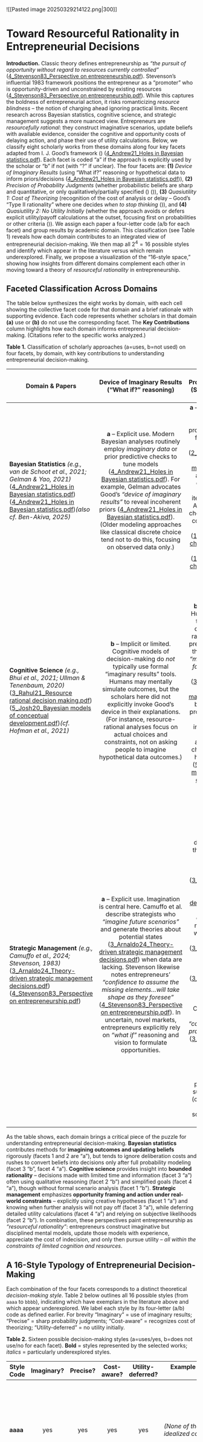 ![[Pasted image 20250329214122.png|300]]

# Toward Resourceful Rationality in Entrepreneurial Decisions

**Introduction.** Classic theory defines entrepreneurship as _“the pursuit of opportunity without regard to resources currently controlled”_ ([4_Stevenson83_Perspective on entrepreneurship.pdf](file://file-rbrnkmqpkqqmnd5r83hqzv%23:~:text=our%20perspective,%20entrepreneurship%20is%20an,regard%20to%20resources%20currently%20controlled/)). Stevenson’s influential 1983 framework positions the entrepreneur as a “promoter” who is opportunity-driven and unconstrained by existing resources ([4_Stevenson83_Perspective on entrepreneurship.pdf](file://xn--file-rbrnkmqpkqqmnd5r83hqzv%23:~:text=formulation%20of%20strategy,the%20resources%20that%20i%20control%3F-in41e/)). While this captures the boldness of entrepreneurial action, it risks romanticizing _resource blindness_ – the notion of charging ahead ignoring practical limits. Recent research across Bayesian statistics, cognitive science, and strategic management suggests a more nuanced view. Entrepreneurs are _resourcefully rational_: they construct imaginative scenarios, update beliefs with available evidence, consider the cognitive and opportunity costs of delaying action, and phase their use of utility calculations. Below, we classify eight scholarly works from these domains along four key facets adapted from I. J. Good’s framework ([](http://fitelson.org/probability/good_bayes.pdf#:~:text=sure%20that%20credibilities%20really%20exist%3B,judging%20final%20or%20posterior%20probabilities)) ([4_Andrew21_Holes in Bayesian statistics.pdf](file://file-ptqjeq4chkhpj5jvsgptx4%23:~:text=to%20be%20more%20constructive,%20in,this%20revelation%20of/)). Each facet is coded “a” if the approach is explicitly used by the scholar or “b” if not (with “?” if unclear). The four facets are: **(1)** _Device of Imaginary Results_ (using “What if?” reasoning or hypothetical data to inform priors/decisions ([4_Andrew21_Holes in Bayesian statistics.pdf](file://file-ptqjeq4chkhpj5jvsgptx4%23:~:text=to%20be%20more%20constructive,%20in,this%20revelation%20of/))), **(2)** _Precision of Probability Judgments_ (whether probabilistic beliefs are sharp and quantitative, or only qualitatively/partially specified ([](http://fitelson.org/probability/good_bayes.pdf#:~:text=be%20broken%20up%20into%20a,partially)) ([](http://fitelson.org/probability/good_bayes.pdf#:~:text=inter%02national%20body,judging%20final%20or%20posterior%20probabilities))), **(3)** _Quasiutility 1: Cost of Theorizing_ (recognition of the cost of analysis or delay – Good’s “Type II rationality” where one decides _when to stop thinking_ ([](http://fitelson.org/probability/good_bayes.pdf#:~:text=allows%20for%20the%20cost%20of,in%20any%20practical%20situation%20you))), and **(4)** _Quasiutility 2: No Utility Initially_ (whether the approach avoids or defers explicit utility/payoff calculations at the outset, focusing first on probabilities or other criteria ([](http://fitelson.org/probability/good_bayes.pdf#:~:text=after%20they%20have%20been%20given,The))). We assign each paper a four-letter code (a/b for each facet) and group results by academic domain. This classification (see Table 1) reveals how each domain contributes to an integrated view of entrepreneurial decision-making. We then map all $2^4=16$ possible styles and identify which appear in the literature versus which remain underexplored. Finally, we propose a visualization of the “16-style space,” showing how insights from different domains complement each other in moving toward a theory of _resourceful rationality_ in entrepreneurship.

## Faceted Classification Across Domains

The table below synthesizes the eight works by domain, with each cell showing the collective facet code for that domain and a brief rationale with supporting evidence. Each code represents whether scholars in that domain **(a)** use or **(b)** do not use the corresponding facet. The **Key Contributions** column highlights how each domain informs entrepreneurial decision-making. (Citations refer to the specific works analyzed.)

**Table 1.** Classification of scholarly approaches (a=uses, b=not used) on four facets, by domain, with key contributions to understanding entrepreneurial decision-making.

| **Domain** & Papers                                                                                                                                                                                                                                                                                                                                                                                                                                                   |                                                                                                                                                                                                                                                                                                                                                         **Device of Imaginary Results** (“What if?” reasoning)                                                                                                                                                                                                                                                                                                                                                         |                                                                                                                                                                                                                                                                                                                                                                                                                                                                                                                                                                                         **Precision of Probability Judgments** (Sharp vs. qualitative probabilities)                                                                                                                                                                                                                                                                                                                                                                                                                                                                                                                                                                                          |                                                                                                                                                                                                                                                                                                                                                                                                                                                                                                                                                                                                                                **Quasiutility 1:** **Cost of Theorizing** (Analysis cost recognized)                                                                                                                                                                                                                                                                                                                                                                                                                                                                                                                                                                                                                                 |                                                                                                                                                                                                                                                                                                                                                                                                                                                                                                                                                                                                      **Quasiutility 2:** **No Utility Initially** (Utility deferred at first)                                                                                                                                                                                                                                                                                                                                                                                                                                                                                                                                                                                                      | **Key Contributions to Entrepreneurial Decision-Making**                                                                                                                                                                                                                                                                                                                                                                                                                                                                                                                                                                                                                                                                                                                                                                                                                                                                                                                                                                                                                                                                                                                                                                                                                                                                                                                                                                                                                                                                                                  |
| --------------------------------------------------------------------------------------------------------------------------------------------------------------------------------------------------------------------------------------------------------------------------------------------------------------------------------------------------------------------------------------------------------------------------------------------------------------------- | :--------------------------------------------------------------------------------------------------------------------------------------------------------------------------------------------------------------------------------------------------------------------------------------------------------------------------------------------------------------------------------------------------------------------------------------------------------------------------------------------------------------------------------------------------------------------------------------------------------------------------------------------------------------------------------------------------------------------------------------------------------------------: | :-----------------------------------------------------------------------------------------------------------------------------------------------------------------------------------------------------------------------------------------------------------------------------------------------------------------------------------------------------------------------------------------------------------------------------------------------------------------------------------------------------------------------------------------------------------------------------------------------------------------------------------------------------------------------------------------------------------------------------------------------------------------------------------------------------------------------------------------------------------------------------------------------------------------------------------------------------------------------------------------------------------------------------------------------------------------------------------------------------------------------------------------------------------------------------------------------------------------------------------------------------------: | :----------------------------------------------------------------------------------------------------------------------------------------------------------------------------------------------------------------------------------------------------------------------------------------------------------------------------------------------------------------------------------------------------------------------------------------------------------------------------------------------------------------------------------------------------------------------------------------------------------------------------------------------------------------------------------------------------------------------------------------------------------------------------------------------------------------------------------------------------------------------------------------------------------------------------------------------------------------------------------------------------------------------------------------------------------------------------------------------------------------------------------------------------------------------------------------------------------------------------------------------------------------------------------------------------------------------------------: | :--------------------------------------------------------------------------------------------------------------------------------------------------------------------------------------------------------------------------------------------------------------------------------------------------------------------------------------------------------------------------------------------------------------------------------------------------------------------------------------------------------------------------------------------------------------------------------------------------------------------------------------------------------------------------------------------------------------------------------------------------------------------------------------------------------------------------------------------------------------------------------------------------------------------------------------------------------------------------------------------------------------------------------------------------------------------------------------------------------------------------------------------------------------------------------------------------------------------------------------------------------------------------------: | --------------------------------------------------------------------------------------------------------------------------------------------------------------------------------------------------------------------------------------------------------------------------------------------------------------------------------------------------------------------------------------------------------------------------------------------------------------------------------------------------------------------------------------------------------------------------------------------------------------------------------------------------------------------------------------------------------------------------------------------------------------------------------------------------------------------------------------------------------------------------------------------------------------------------------------------------------------------------------------------------------------------------------------------------------------------------------------------------------------------------------------------------------------------------------------------------------------------------------------------------------------------------------------------------------------------------------------------------------------------------------------------------------------------------------------------------------------------------------------------------------------------------------------------------------- |
| **Bayesian Statistics** _(e.g., van de Schoot et al., 2021; Gelman & Yao, 2021)_ ([4_Andrew21_Holes in Bayesian statistics.pdf](file://file-ptqjeq4chkhpj5jvsgptx4%23:~:text=to%20be%20more%20constructive,%20in,this%20revelation%20of/)) ([4_Andrew21_Holes in Bayesian statistics.pdf](file://file-ptqjeq4chkhpj5jvsgptx4%23:~:text=check%20,day%20ahead%20prediction%20does%20not/))_(also cf. Ben-Akiva, 2025)_                                                  |                                                   **a** – Explicit use. Modern Bayesian analyses routinely employ _imaginary data_ or prior predictive checks to tune models ([4_Andrew21_Holes in Bayesian statistics.pdf](file://file-ptqjeq4chkhpj5jvsgptx4%23:~:text=to%20be%20more%20constructive,%20in,this%20revelation%20of/)). For example, Gelman advocates Good’s _“device of imaginary results”_ to reveal incoherent priors ([4_Andrew21_Holes in Bayesian statistics.pdf](file://file-ptqjeq4chkhpj5jvsgptx4%23:~:text=to%20be%20more%20constructive,%20in,this%20revelation%20of/)). (Older modeling approaches like classical discrete choice tend not to do this, focusing on observed data only.)                                                    |                                                                                                                                                                                                                                             **a** – Sharp probabilities. Bayesian work assumes precise probability distributions for parameters and outcomes ([2_Andrew21_Bayesian statistics and modelling.pdf](file://file-tnjhdhvqghjlij9boahcob%23:~:text=bayesian%20statistics%20is%20an%20approach,which%20is%20typically%20determined%20before/)). Priors and likelihoods are quantified exactly, even if updated iteratively. (See Ben-Akiva’s model where choice probabilities are computed from utility equations ([1_Moshe24_Discrete choice analysis nested logit model.pdf](file://xn--file-ey7sthvoczkwjznqnybd7j%23:~:text=u%20t%20-xo5awg/)) ([1_Moshe24_Discrete choice analysis nested logit model.pdf](file://file-ey7sthvoczkwjznqnybd7j%23:~:text=p%20car%20car,%20redbus,%20bluebus,e/)).)                                                                                                                                                                                                                                              |                                                                                                                                                                                                                                                                                                                                                                                                                                                                                               **b** – Not emphasized. These statisticians rarely discuss _when to stop_ updating or modeling – they aim to fully use available data. The cost of extended analysis is not explicitly factored in their methods. The focus is on accuracy, not the time/effort spent reaching it (no mention of analysis cost in these primers/papers).                                                                                                                                                                                                                                                                                                                                                                                                                                                                                               |                                                                                                                                                                                                                                                                     **a** – Yes (no utility at first). Bayesian frameworks separate belief updating from utility. Inference is utility-neutral: _“optimal only when averaging over the prior”_ ([4_Andrew21_Holes in Bayesian statistics.pdf](file://file-ptqjeq4chkhpj5jvsgptx4%23:~:text=to%20put%20it%20another%20way,,of%20applicability%20of%20a%20method/)), and decisions are considered later. Utilities are typically _“brought in”_ only after probabilistic inference is complete, if at all. (Gelman notes that a statistical model _“does not know how it will be used in the decision problem”_ ([4_Andrew21_Holes in Bayesian statistics.pdf](file://file-ptqjeq4chkhpj5jvsgptx4%23:~:text=check%20,day%20ahead%20prediction%20does%20not/)).)                                                                                                                                                                                                                                                                      | Provides a **systematic method for reasoning under uncertainty**. Entrepreneurs can use Bayesian logic to imagine scenarios and update beliefs with sparse data ([4_Andrew21_Holes in Bayesian statistics.pdf](file://file-ptqjeq4chkhpj5jvsgptx4%23:~:text=to%20be%20more%20constructive,%20in,this%20revelation%20of/)), rather than relying on gut feeling alone. This domain contributes tools for **prioritizing evidence over intuition** – e.g. running mental “experiments” to test assumptions – thereby tempering pure resource-blind optimism. However, by itself it downplays practical constraints (time costs, immediate payoffs), so it **risks analysis-paralysis** if not combined with other considerations.                                                                                                                                                                                                                                                                                                                                                                                                                                                                                                                                                                                                                                                                                                                                                                                                                            |
| **Cognitive Science** _(e.g., Bhui et al., 2021; Ullman & Tenenbaum, 2020)_ ([3_Rahul21_Resource rational decision making.pdf](file://file-rwwtvps5fdbeadmsh5ad2r%23:~:text=stochastic%20choice%20and%20perseveration%20even,same%20decision,%20our%20choices%20may/)) ([5_Josh20_Bayesian models of conceptual development.pdf](file://file-qc7zpsdsa4tvps6h8zxadf%23:~:text=match%20at%20l2985%20entire%20set,as%20if%20occupying%20a/))_(cf. Hofman et al., 2021)_ |                                                                                                                                                                                 **b** – Implicit or limited. Cognitive models of decision-making do _not_ typically use formal “imaginary results” tools. Humans may mentally simulate outcomes, but the scholars here did not explicitly invoke Good’s device in their explanations. (For instance, resource-rational analyses focus on actual choices and constraints, not on asking people to imagine hypothetical data outcomes.)                                                                                                                                                                                  |                                                                                                                                                                                                                              **b** – Often imprecise. Human judgments are treated as noisy or qualitatively ranked rather than rigorously precise. Bhui et al. note that people’s choices _“may vary in a random fashion”_ even for the same decision ([3_Rahul21_Resource rational decision making.pdf](file://file-rwwtvps5fdbeadmsh5ad2r%23:~:text=stochastic%20choice%20and%20perseveration%20even,same%20decision,%20our%20choices%20may/)), illustrating boundedly-rational probabilities. Cognitive models allow that internal probabilities are coarse or approximate (e.g. a child holds only a few hypotheses in mind ([5_Josh20_Bayesian models of conceptual development.pdf](file://file-qc7zpsdsa4tvps6h8zxadf%23:~:text=match%20at%20l2985%20entire%20set,as%20if%20occupying%20a/))) rather than full certainty.                                                                                                                                                                                                                              |                                                                                                                                                                                                                                               **a** – Explicitly recognized. A core principle is that cognition is limited – there is a _cost to thinking_. Bhui et al. frame judgment as _“optimal under cognitive costs or constraints”_ ([3_Rahul21_Resource rational decision making.pdf](file://file-rwwtvps5fdbeadmsh5ad2r%23:~:text=rationality%20by%20conceiving%20of%20judgment,as%20optimal%20under/)), and Ullman & Tenenbaum likewise assume a _“resource-constrained…program induction”_ by children ([5_Josh20_Bayesian models of conceptual development.pdf](file://file-qc7zpsdsa4tvps6h8zxadf%23:~:text=pret%20learning%20in%20both%20of,potential%20models,%20in%20particular%20the/)). These works highlight that deliberation time, mental effort, and information-processing capacity are costly, so decision-makers satisfice rather than exhaustively optimize.                                                                                                                                                                                                                                               |                                                 **a** – Yes (defer utility). These scholars do not start with classical utility maximization; instead they often focus on surrogate objectives (information, cognitive ease) or learning. For example, a child is seen as a scientist building intuitive theories ([5_Josh20_Bayesian models of conceptual development.pdf](file://file-qc7zpsdsa4tvps6h8zxadf%23:~:text=a%20bayesian%20framework%20helps%20address,,constrained,%20hierarchi/)), not as a utility calculator. And biases in adult decisions (reference dependence, etc.) are explained as _“a rational solution to the problem of resource-limited decision making”_ ([3_Rahul21_Resource rational decision making.pdf](file://file-rwwtvps5fdbeadmsh5ad2r%23:~:text=and%20widespread%20phenomena:%20reference%20dependence,/)) ([3_Rahul21_Resource rational decision making.pdf](file://file-rwwtvps5fdbeadmsh5ad2r%23:~:text=suggest%20that%20they%20may%20arise,a%20rational%20solution%20to%20the/)) – implying people initially emphasize manageable cues or simple goals over explicit profit/loss utility. Only later or implicitly is utility realized (e.g. as a consequence of an adaptive heuristic).                                                 | Provides a **realistic view of decision-makers’ limitations**, crucial for entrepreneurship. This domain contributes the idea that entrepreneurs’ seemingly irrational quirks (heuristics, overconfidence, etc.) may be **adaptive under cognitive and information constraints** ([3_Rahul21_Resource rational decision making.pdf](file://file-rwwtvps5fdbeadmsh5ad2r%23:~:text=and%20widespread%20phenomena:%20reference%20dependence,/)). Entrepreneurs cannot calculate every risk–reward precisely; cognitive science explains how they **use simple rules or mental models to make good-enough decisions quickly**. This tempers the Bayesian ideal with pragmatism: entrepreneurs are rational _given their bounded resources_, not omniscient optimizers. It underlines the importance of **speed and frugality** in entrepreneurial decision-making, while still striving to do as well as possible with limited brainpower.                                                                                                                                                                                                                                                                                                                                                                                                                                                                                                                                                                                                                     |
| **Strategic Management** _(e.g., Camuffo et al., 2024; Stevenson, 1983)_ ([3_Arnaldo24_Theory-driven strategic management decisions.pdf](file://file-xaabmegrnqujba8etacwe7%23:~:text=in%20our%20framework,%20decision%20makers,when%20run/)) ([4_Stevenson83_Perspective on entrepreneurship.pdf](file://file-rbrnkmqpkqqmnd5r83hqzv%23:~:text=the%20promoter%20is%20a%20person,are%20stationary;%20once%20there,%20they/))                                          | **a** – Explicit use. Imagination is central here. Camuffo et al. describe strategists who _“imagine future scenarios”_ and generate theories about potential states ([3_Arnaldo24_Theory-driven strategic management decisions.pdf](file://file-xaabmegrnqujba8etacwe7%23:~:text=in%20our%20framework,%20decision%20makers,when%20run/)) when data are lacking. Stevenson likewise notes entrepreneurs’ _“confidence to assume the missing elements…will take shape as they foresee”_ ([4_Stevenson83_Perspective on entrepreneurship.pdf](file://file-rbrnkmqpkqqmnd5r83hqzv%23:~:text=gambler,others%20in%20commitment%20to%20action/)). In uncertain, novel markets, entrepreneurs explicitly rely on _“what if”_ reasoning and vision to formulate opportunities. | **b** – Qualitative probabilities. This domain emphasizes that in new ventures, _“both states and probabilities are unknown”_ ([3_Arnaldo24_Theory-driven strategic management decisions.pdf](file://file-xaabmegrnqujba8etacwe7%23:~:text=in%20contrast,%20with%20low,however,%20through%20logical%20reasoning/)). Instead of precise odds, entrepreneurs use rough judgments of what is more or less likely ([3_Arnaldo24_Theory-driven strategic management decisions.pdf](file://file-xaabmegrnqujba8etacwe7%23:~:text=next%20section,%20theories%20are%20conceptual,believe%20what%20others%20do%20not/)) ([3_Arnaldo24_Theory-driven strategic management decisions.pdf](file://xn--file-xaabmegrnqujba8etacwe7%23:~:text=controlling%20opticians,demandthat%20led%20to%20optimal%20decisions-6t31e/)). Camuffo et al. stress decision-makers _“cannot rely on a single probability distribution”_ ([3_Arnaldo24_Theory-driven strategic management decisions.pdf](file://file-xaabmegrnqujba8etacwe7%23:~:text=because%20decision%20makers%20imagine%20future,on%20a%20single%20probability%20dis/)) for unprecedented scenarios. Thus, probabilities remain subjective and fuzzy (often communicated in narratives or scenarios rather than numbers). | **a** – Recognized. Both works highlight the cost of delay and analysis in fast-moving environments. Stevenson contrasts _“promoters”_ (entrepreneurs) who _“act in a very short time frame”_ with slow-moving trustees ([4_Stevenson83_Perspective on entrepreneurship.pdf](file://file-rbrnkmqpkqqmnd5r83hqzv%23:~:text=the%20promoter%20is%20a%20person,are%20stationary;%20once%20there,%20they/)), noting **high costs of late entry** (missed opportunities) ([4_Stevenson83_Perspective on entrepreneurship.pdf](file://xn--file-rbrnkmqpkqqmnd5r83hqzv%23:~:text=%20short%20decision%20windows:%20due,of%20competitive%20costs%20and%20technology-ky00f/)). Camuffo et al. explicitly model a stopping rule where experimentation halts when its costs outweigh benefits ([3_Arnaldo24_Theory-driven strategic management decisions.pdf](file://file-xaabmegrnqujba8etacwe7%23:~:text=stopping%20time%20depends%20on%20the,11/)). In sum, theorizing and market testing are seen as valuable, but entrepreneurs vigilantly watch the clock and budget, knowing when to stop analyzing and start executing ([3_Arnaldo24_Theory-driven strategic management decisions.pdf](file://file-xaabmegrnqujba8etacwe7%23:~:text=stopping%20time%20when%20decision%20makers,discounted,%20decision%20makers%20stop%20experimenting/)). | **a** – Yes (defer utility). Opportunity-first, resource-second. Stevenson’s definition _“pursuit of opportunity without regard to resources currently controlled”_ epitomizes delaying immediate resource/utilization concerns ([4_Stevenson83_Perspective on entrepreneurship.pdf](file://file-rbrnkmqpkqqmnd5r83hqzv%23:~:text=our%20perspective,%20entrepreneurship%20is%20an,regard%20to%20resources%20currently%20controlled/)). Entrepreneurs in this view commit to an idea _before_ fully calculating exact payoffs or securing all resources ([4_Stevenson83_Perspective on entrepreneurship.pdf](file://xn--file-rbrnkmqpkqqmnd5r83hqzv%23:~:text=on%20resources:%20i%20will%20prune,-o420cwc/)). Camuffo et al. similarly describe formulating theories (identifying possible states and probabilities) _prior_ to evaluating expected value ([3_Arnaldo24_Theory-driven strategic management decisions.pdf](file://file-xaabmegrnqujba8etacwe7%23:~:text=3,for%20exam/)) ([3_Arnaldo24_Theory-driven strategic management decisions.pdf](file://file-xaabmegrnqujba8etacwe7%23:~:text=in%20contrast,%20with%20low,however,%20through%20logical%20reasoning/)). Only after imagining a viable opportunity space do they seek to acquire resources and realize utility. | Offers a **contextual and process-oriented view** of entrepreneurial decisions. From this domain we learn that entrepreneurs **create structured narratives (“theories”) to make sense of uncertainty** ([3_Arnaldo24_Theory-driven strategic management decisions.pdf](file://xn--file-xaabmegrnqujba8etacwe7%23:~:text=controlling%20opticians,demandthat%20led%20to%20optimal%20decisions-6t31e/)), and then act boldly but intelligently on those theories. Importantly, it highlights **timing and resource constraints**: an entrepreneur must decide fast (or risk opportunity decay) ([4_Stevenson83_Perspective on entrepreneurship.pdf](file://file-rbrnkmqpkqqmnd5r83hqzv%23:~:text=the%20promoter%20is%20a%20person,are%20stationary;%20once%20there,%20they/)) ([4_Stevenson83_Perspective on entrepreneurship.pdf](file://xn--file-rbrnkmqpkqqmnd5r83hqzv%23:~:text=%20short%20decision%20windows:%20due,of%20competitive%20costs%20and%20technology-ky00f/)), and only later worry about detailed resource allocation. This contributes a model of the entrepreneur as a _theory-driven experimenter_ – not reckless, but _resourcefully opportunistic_. It cautions against purely romantic notions by showing that successful entrepreneurs balance vision with judicious checkpoints (knowing when to pivot or quit) ([3_Arnaldo24_Theory-driven strategic management decisions.pdf](file://file-xaabmegrnqujba8etacwe7%23:~:text=stopping%20time%20when%20decision%20makers,discounted,%20decision%20makers%20stop%20experimenting/)). |

As the table shows, each domain brings a critical piece of the puzzle for understanding entrepreneurial decision-making. **Bayesian statistics** contributes methods for **imagining outcomes and updating beliefs** rigorously (facets 1 and 2 are “a”), but tends to ignore deliberation costs and rushes to convert beliefs into decisions only after full probability modeling (facet 3 “b”, facet 4 “a”). **Cognitive science** provides insight into **bounded rationality** – decisions made with limited time and information (facet 3 “a”) often using qualitative reasoning (facet 2 “b”) and simplified goals (facet 4 “a”), though without formal scenario analysis (facet 1 “b”). **Strategic management** emphasizes **opportunity framing and action under real-world constraints** – explicitly using creative hypotheses (facet 1 “a”) and knowing when further analysis will not pay off (facet 3 “a”), while deferring detailed utility calculations (facet 4 “a”) and relying on subjective likelihoods (facet 2 “b”). In combination, these perspectives paint entrepreneurship as _“resourceful rationality”_: entrepreneurs construct imaginative but disciplined mental models, update those models with experience, appreciate the cost of indecision, and only then pursue utility – _all within the constraints of limited cognition and resources_.

## A 16-Style Typology of Entrepreneurial Decision-Making

Each combination of the four facets corresponds to a distinct theoretical _decision-making style_. Table 2 below outlines all 16 possible styles (from `aaaa` to `bbbb`), indicating which have exemplars in the literature above and which appear underexplored. We label each style by its four-letter (a/b) code as defined earlier. For brevity “Imaginary” = use of imaginary results; “Precise” = sharp probability judgments; “Cost-aware” = recognizes cost of theorizing; “Utility-deferred” = no utility initially.

**Table 2.** Sixteen possible decision-making styles (a=uses/yes, b=does not use/no for each facet). **Bold** = styles represented by the selected works; _italics_ = particularly underexplored styles.

|**Style Code**|**Imaginary?**|**Precise?**|**Cost-aware?**|**Utility-deferred?**|**Example in Literature (if any)**|**Characterization of Style**|
|---|:-:|:-:|:-:|:-:|---|---|
|**aaaa**|yes|yes|yes|yes|_(None of the eight works; idealized combination)_|**Universal Planner:** an ideal decision-maker who uses imaginative scenario analysis, quantifies beliefs exactly, **knows when to stop** analyzing ([3_Arnaldo24_Theory-driven strategic management decisions.pdf](file://file-xaabmegrnqujba8etacwe7%23:~:text=stopping%20time%20when%20decision%20makers,discounted,%20decision%20makers%20stop%20experimenting/)), and initially focuses on probabilities over immediate payoffs. (A perfectly resourceful Bayesian.)|
|aaab|yes|yes|yes|no|_No direct example_|**Analytical Decider:** uses hypothetical results and precise probabilities and considers analysis costs, **but** also brings in utility from the start. (E.g. a decision analyst who factors in computation cost yet optimizes expected utility from the outset – an uncommon combo.)|
|**aaba**|yes|yes|no|yes|**Bayesian stat “purist”** – van de Schoot et al. (2021) ([2_Andrew21_Bayesian statistics and modelling.pdf](file://file-tnjhdhvqghjlij9boahcob%23:~:text=prior%20predictive%20checking%20because%20inference,specified%20model%20can%20be%20considered/)); Gelman & Yao (2021) ([4_Andrew21_Holes in Bayesian statistics.pdf](file://file-ptqjeq4chkhpj5jvsgptx4%23:~:text=to%20be%20more%20constructive,%20in,this%20revelation%20of/))|**Classical Bayesian:** runs “what if” prior checks ([4_Andrew21_Holes in Bayesian statistics.pdf](file://file-ptqjeq4chkhpj5jvsgptx4%23:~:text=to%20be%20more%20constructive,%20in,this%20revelation%20of/)) and uses exact probabilities, but assumes no cost to analysis (endless updating) and postpones utility considerations ([4_Andrew21_Holes in Bayesian statistics.pdf](file://file-ptqjeq4chkhpj5jvsgptx4%23:~:text=check%20,day%20ahead%20prediction%20does%20not/)).|
|aabb|yes|yes|no|no|_No direct example_|**Bayesian Decision Optimizer:** imagines data and uses precise probabilities, but neither worries about analysis cost nor avoids utility – likely jumps straight to expected-utility decisions with a fully Bayesian model. (Possibly an idealized Savage-style decision-maker; rarely documented explicitly.)|
|**abaa**|yes|no|yes|yes|**Theory-driven entrepreneur** – Camuffo et al. (2024) ([3_Arnaldo24_Theory-driven strategic management decisions.pdf](file://file-xaabmegrnqujba8etacwe7%23:~:text=in%20our%20framework,%20decision%20makers,when%20run/)) ([3_Arnaldo24_Theory-driven strategic management decisions.pdf](file://file-xaabmegrnqujba8etacwe7%23:~:text=stopping%20time%20depends%20on%20the,11/)); Stevenson (1983) ([4_Stevenson83_Perspective on entrepreneurship.pdf](file://file-rbrnkmqpkqqmnd5r83hqzv%23:~:text=gambler,others%20in%20commitment%20to%20action/)) ([4_Stevenson83_Perspective on entrepreneurship.pdf](file://file-rbrnkmqpkqqmnd5r83hqzv%23:~:text=the%20promoter%20is%20a%20person,are%20stationary;%20once%20there,%20they/))|**Visionary Experimenter:** vividly imagines future scenarios ([4_Stevenson83_Perspective on entrepreneurship.pdf](file://file-rbrnkmqpkqqmnd5r83hqzv%23:~:text=gambler,others%20in%20commitment%20to%20action/)), uses qualitative judgment (no precise odds) ([3_Arnaldo24_Theory-driven strategic management decisions.pdf](file://file-xaabmegrnqujba8etacwe7%23:~:text=in%20contrast,%20with%20low,however,%20through%20logical%20reasoning/)), weighs the cost of delay or testing ([4_Stevenson83_Perspective on entrepreneurship.pdf](file://xn--file-rbrnkmqpkqqmnd5r83hqzv%23:~:text=%20short%20decision%20windows:%20due,of%20competitive%20costs%20and%20technology-ky00f/)), and pursues opportunity before fully calculating utility ([4_Stevenson83_Perspective on entrepreneurship.pdf](file://file-rbrnkmqpkqqmnd5r83hqzv%23:~:text=our%20perspective,%20entrepreneurship%20is%20an,regard%20to%20resources%20currently%20controlled/)). (Describes successful entrepreneurs in uncertain domains.)|
|abab|yes|no|yes|no|_No direct example_|**Opportunistic Executor:** imagines scenarios and acknowledges thinking costs, but does not quantify probabilities _and_ immediately focuses on utility. (E.g. an entrepreneur who sketches a vision quickly and then straightaway calculates profit on that crude scenario. Rarely formalized – entrepreneurs usually lack precise data for upfront utility calc.)|
|abba|yes|no|no|yes|_No direct example_|**Theory-Driven Analyst (no utility):** uses imagination and defers utility, but **does not** consider analysis costs or precise probabilities. (Could be a visionary who brainstorms freely without much concern for time, yet isn’t thinking of immediate payoff – perhaps an academic theorist or R&D lab in “blue-sky” mode.)|
|abbb|yes|no|no|no|_No direct example_|**Dreamer with a Calculator:** uses imaginative “what if” thinking without formal probabilities or cost constraints, and jumps straight into pursuing a perceived payoff. (This _could_ describe a hasty, over-optimistic entrepreneur – someone who vividly pictures success and chases it, ignoring analysis discipline. While often warned against, we found no scholarly advocate of this unbridled style.)|
|**baaa**|no|yes|yes|yes|**Resource-rational learner** – Ullman & Tenenbaum (2020) ([5_Josh20_Bayesian models of conceptual development.pdf](file://file-qc7zpsdsa4tvps6h8zxadf%23:~:text=pret%20learning%20in%20both%20of,potential%20models,%20in%20particular%20the/)) ([5_Josh20_Bayesian models of conceptual development.pdf](file://file-qc7zpsdsa4tvps6h8zxadf%23:~:text=1956\),%20resource,rational%20approximations%20to%20the%20ideal/))|**Efficient Experimenter:** does not explicitly simulate hypothetical results, but does use precise (or at least formal) probabilities and is mindful of cognitive/resource costs ([5_Josh20_Bayesian models of conceptual development.pdf](file://file-qc7zpsdsa4tvps6h8zxadf%23:~:text=match%20at%20l2985%20entire%20set,as%20if%20occupying%20a/)), focusing on learning before utility. (Describes how children – or by analogy, entrepreneurs entering a new domain – optimally learn models under resource constraints.)|
|baab|no|yes|yes|no|_No direct example_|**Pragmatic Optimizer:** a decision-maker who builds a precise probabilistic model and knows when to stop refining it, but then immediately applies it to utility optimization. (E.g. an AI or strategist who sets a time limit on analysis and then maximizes expected value – plausible in theory, but not explicitly seen in our sample.)|
|baba|no|yes|no|yes|_No direct example (though compare many routine Bayesian analyses)_|**By-the-book Analyst:** relies on data (no imaginary scenarios) with precise probabilities and defers utility decisions, but ignores the cost of analysis. (Typical of many statistical analyses that iterate until convergence without considering time, and deliver probabilistic insights without making decisions.)|
|**babb**|no|yes|no|no|**Predictive modeler** – Hofman et al. (2021) ([2_Sendhil21_Integrating explanation and prediction in computational social science.pdf](file://file-bcdcqvtsjjvjjazu48zau2%23:~:text=prediction%20versus%20explanation%20to%20illustrate,a%20null%20hypothesis23,24%20that%20some/)) ([2_Sendhil21_Integrating explanation and prediction in computational social science.pdf](file://file-bcdcqvtsjjvjjazu48zau2%23:~:text=much%20to%20test%20predictions%20at,zero,%20in%20the%20complex%20world/)); Ben-Akiva (2025) ([1_Moshe24_Discrete choice analysis nested logit model.pdf](file://xn--file-ey7sthvoczkwjznqnybd7j%23:~:text=u%20t%20-xo5awg/)) ([1_Moshe24_Discrete choice analysis nested logit model.pdf](file://file-ey7sthvoczkwjznqnybd7j%23:~:text=p%20car%20car,%20redbus,%20bluebus,e/))|**Data-Driven Optimizer:** focuses on real data (no hypothetical results) and precise modeling, and then directly uses the model for decisions _without_ factoring analysis cost or separating out utility. For instance, Mullainathan’s integrative modelers aim to predict outcomes accurately and immediately inform policy/action ([2_Sendhil21_Integrating explanation and prediction in computational social science.pdf](file://file-bcdcqvtsjjvjjazu48zau2%23:~:text=prediction%20versus%20explanation%20to%20illustrate,a%20null%20hypothesis23,24%20that%20some/)) ([2_Sendhil21_Integrating explanation and prediction in computational social science.pdf](file://file-bcdcqvtsjjvjjazu48zau2%23:~:text=much%20to%20test%20predictions%20at,zero,%20in%20the%20complex%20world/)). Similarly, classic econometric choice models yield precise choice probabilities and assume decision-makers maximize utility from the start ([1_Moshe24_Discrete choice analysis nested logit model.pdf](file://xn--file-ey7sthvoczkwjznqnybd7j%23:~:text=u%20t%20-xo5awg/)) ([1_Moshe24_Discrete choice analysis nested logit model.pdf](file://file-ey7sthvoczkwjznqnybd7j%23:~:text=p%20car%20car,%20redbus,%20bluebus,e/)).|
|bbaa|no|no|yes|yes|_No direct example (close to “heuristic planner” concept)_|**Heuristic Planner:** does not use formal scenario analysis or precise probabilities, but _does_ recognize thinking costs and delays utility focus. (Imagine an entrepreneur who uses rough heuristics, knows not to overthink due to time pressure, and initially just tries to gather information – a likely real-world style, though not explicitly profiled in our sources.)|
|**bbab**|no|no|yes|no|**Adaptive satisficer** – Bhui et al. (2021) ([3_Rahul21_Resource rational decision making.pdf](file://file-rwwtvps5fdbeadmsh5ad2r%23:~:text=stochastic%20choice%20and%20perseveration%20even,same%20decision,%20our%20choices%20may/)) ([3_Rahul21_Resource rational decision making.pdf](file://file-rwwtvps5fdbeadmsh5ad2r%23:~:text=rationality%20by%20conceiving%20of%20judgment,as%20optimal%20under/))|**Heuristic Decision-Maker:** forgoes explicit probability models and scenario simulations, but is _resource-rational_ (limits cognitive effort ([3_Rahul21_Resource rational decision making.pdf](file://file-rwwtvps5fdbeadmsh5ad2r%23:~:text=rationality%20by%20conceiving%20of%20judgment,as%20optimal%20under/))) and ultimately does consider utility (though in a simplified way). Bhui et al.’s work recasts biases as this kind of rational adaptation – the person uses “good enough” judgments under constraints and then acts for gain (e.g. a founder relying on intuition and experience to make a quick profit-driven choice, aware of their mental limits).|
|bbba|no|no|no|yes|_No direct example_|**Deliberative Non-Utilitarian:** neither imaginary nor precise in analysis, ignores cost of analysis, and does not initially consider utility. (This could describe an indecisive tinkerer – someone perpetually exploring ideas in a fuzzy way without ever applying them or seeking payoff. Unsurprisingly, none of our exemplars advocate this unproductive style.)|
|bbbb|no|no|no|no|_No direct example_|**Pure Opportunist (resource-blind):** a style with none of Good’s rationality facets – no systematic scenario planning, no probabilistic rigor, no regard for thinking costs, and immediate leap to chasing utility. This _extreme_ “shoot from the hip” approach – an entrepreneur operating entirely on gut impulse for quick gain – is largely a strawman. Stevenson’s promoter is often _accused_ of this ([4_Stevenson83_Perspective on entrepreneurship.pdf](file://file-rbrnkmqpkqqmnd5r83hqzv%23:~:text=it%20is%20the%20willingness%20to,this/)), but in practice successful entrepreneurs temper it. This fully _“resource-blind”_ style remains an outlier, if it exists at all in profiled research.|

From the typology above, we see that our eight source works cover only a subset of the possible styles (5 of 16 codes in bold). Notably, **no single work embodies the fully integrated `aaaa` style**, which would entail imaginative scenario analysis, rigorous probabilities, conscious stopping rules, and delayed utility integration all at once – this combination is perhaps an aspirational ideal for _resourcefully rational_ entrepreneurship. At the opposite extreme, the wholly unstructured `bbbb` style (no imaginary thinking, no probability, no cost-awareness, and no delay of utility) is not advocated in scholarly work – reinforcing that purely “opportunity without regard to anything” is more myth than best practice.

**Underexplored styles.** Several intermediate styles lack direct exemplars and present opportunities for further research. For instance, the `aaab` and `aabb` types (which integrate Bayesian-style scenario planning and precision _with_ an upfront utility focus) are scarcely documented – how might entrepreneurs use Bayesian reasoning _and then immediately pivot to decision optimality_ within the same process? Another interesting gap is `abab`: an entrepreneur who _vividly imagines scenarios and minds the cost of delay, yet jumps straight to utility decisions without precise probabilities_. This could correspond to effective “intuitive” strategists who sketch multiple what-if stories quickly and choose the one with the best apparent payoff – a plausible style not yet formally analyzed. Similarly, `bbaa` (heuristic planner) likely describes many real entrepreneurs who rely on gut feeling (no formal models) but are keenly aware of time/resource limits and delay committing resources until they learn enough. This style, while noted anecdotally, needs more rigorous study to understand how entrepreneurs successfully balance intuition with patience. Overall, the typology highlights that **most research has gravitated toward the corners** – fully Bayesian planners (`aaba`), theory-driven entrepreneurs (`abaa`), bounded-rational actors (`bbab`), etc. – leaving the **hybrid strategies** in between relatively underexplored. Filling in these gaps (e.g. studying entrepreneurs who mix formal analysis with real-time utility optimization, or those who use imaginative thinking but low-precision estimates) would enrich our understanding of decision-making under uncertainty.

## Visualizing the 16-Style Space and Domain Complementarities

Imagine a four-dimensional space (a hyper-cube) defined by our facets: one dimension for each binary facet (Imaginary vs. Not, Precise vs. Not, Cost-aware vs. Not, Utility-deferred vs. Not). Each scholarly work occupies one of the 16 corners of this space (its 4-letter code), and entire academic domains cover certain regions within this space. We can visualize a **matrix of subplots or a cube diagram**: for example, split the space by Cost-awareness and Utility-deferred (since these quasiutility facets relate to handling of constraints), and within each subspace plot the trade-off between using imaginative scenario reasoning and precision of probabilities.

In such a visualization, we would see **clusters for each domain**: Bayesian statistics papers cluster in the sector where **Imaginary=a, Precise=a** (the right-front face of the cube), but within a plane of no cost-awareness. Strategic management works cluster where **Imaginary=a, Cost-aware=a, Utility-deferred=a** (the top-left edge of the cube), but on the side of low precision. Cognitive science spans a region around **Cost-aware=a, Utility-deferred=a** with varying use of precision (often b) and little imaginary reasoning (b). We could mark each paper’s position (e.g., using different colored symbols for each domain) and draw ellipsoids or convex hulls encompassing the papers of a domain.

**Complementarities** become visible as overlapping or adjacent regions: for instance, the **strategic** cluster (e.g., `abaa`) and the **Bayesian** cluster (`aaba`) overlap in that both value imaginative modeling (facet1) and delaying immediate utility (facet4 = a), indicating a synergy in advocating _theory before action_. However, they differ on precision and cost facets, occupying complementary halves of that subspace. The **cognitive** cluster (e.g., `bbab`, `baaa`) overlaps with the strategic cluster on acknowledging costs and deferring utility (sharing facet3 and facet4 = a): both domains stress resource constraints as seen in the visualization by their alignment along the Cost-aware and Utility-deferred axes. Where they differ is the Imaginary facet – strategic scholars push further on that axis than cognitive ones. Meanwhile, the **Bayesian** and **cognitive** domains intersect on the precision axis in some cases: Ullman & Tenenbaum (`baaa`) sits not far from the Bayesian primer (`aaba`) along the Precise dimension, meaning both share formal probabilistic underpinnings except that the cognitive approach incorporates cost constraints. This suggests a complementarity where cognitive science adds a third dimension (cost) to the 2D Bayesian framework of prior/posterior.

In the visualization, we also spot **tensions** where domains occupy opposite ends of a dimension. For example, Bayesian vs. cognitive approaches conflict on the _Precision_ facet: the Bayesian points (a?) lie on the “sharp probability” end, while many cognitive points lie on the “qualitative/approximate” end. This is a gap to bridge – e.g. entrepreneurs might need to decide how precise their estimates really need to be. Another tension: Bayesian work (and to an extent cognitive models) largely ignore facet4 (utility-deferred = a for them, meaning they don’t incorporate utility early), whereas many real-world strategic decisions eventually must consider resource utility trade-offs. The **absence of domain points in certain quadrants** of the visualization (as noted in underexplored styles) highlights these tensions and gaps. For instance, few points appear in the quadrant of “Imaginary=a _and_ Cost-aware=a _and_ Precise=a” (no domain fully occupies the all-`a` corner), signaling an area where theory and practice could strive to meet – integrating all facets.

In summary, a mapping of academic domains onto the 16-style decision space would show that **each domain covers certain facets well and neglects others**. Entrepreneurs operate in the full four-dimensional space – they need imagination, some quantitative sense, awareness of constraints, and focus on payoff at different times. The visualization would thus illuminate how a **synthesis of domain insights is necessary**: by combining the Bayesian emphasis on evidence and hypothesis-testing ([4_Andrew21_Holes in Bayesian statistics.pdf](file://file-ptqjeq4chkhpj5jvsgptx4%23:~:text=to%20be%20more%20constructive,%20in,this%20revelation%20of/)), the cognitive emphasis on adaptive simplicity ([3_Rahul21_Resource rational decision making.pdf](file://file-rwwtvps5fdbeadmsh5ad2r%23:~:text=stochastic%20choice%20and%20perseveration%20even,same%20decision,%20our%20choices%20may/)) ([3_Rahul21_Resource rational decision making.pdf](file://file-rwwtvps5fdbeadmsh5ad2r%23:~:text=rationality%20by%20conceiving%20of%20judgment,as%20optimal%20under/)), and the strategic emphasis on timing and context ([4_Stevenson83_Perspective on entrepreneurship.pdf](file://file-rbrnkmqpkqqmnd5r83hqzv%23:~:text=the%20promoter%20is%20a%20person,are%20stationary;%20once%20there,%20they/)) ([3_Arnaldo24_Theory-driven strategic management decisions.pdf](file://file-xaabmegrnqujba8etacwe7%23:~:text=stopping%20time%20when%20decision%20makers,discounted,%20decision%20makers%20stop%20experimenting/)), we move closer to the coveted `aaaa` corner – a style of entrepreneurial decision-making that is both opportunity-driven _and_ resourcefully rational.